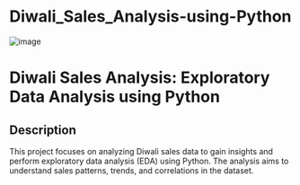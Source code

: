 # Diwali_Sales_Analysis-using-Python
![image](https://github.com/shubham250298/Diwali_Sales_Analysis-using-Python/assets/108235140/4a497ad9-25a8-4837-a708-9d819f603cd3)
# Diwali Sales Analysis: Exploratory Data Analysis using Python
## Description
This project focuses on analyzing Diwali sales data to gain insights and perform exploratory data analysis (EDA) using Python. The analysis aims to understand sales patterns, trends, and correlations in the dataset.

